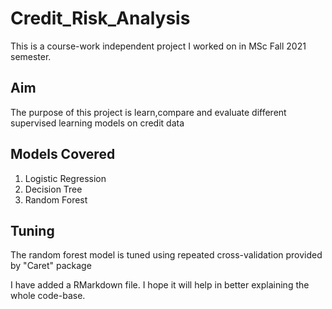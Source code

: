 # Credit_Risk_Analysis
This is a course-work independent project I worked on in MSc Fall 2021 semester.

## Aim 
The purpose of this project is learn,compare and evaluate different supervised learning models on credit data

## Models Covered
1. Logistic Regression
2. Decision Tree
3. Random Forest

## Tuning
The random forest model is tuned using repeated cross-validation provided by "Caret" package

I have added a RMarkdown file. I hope it will help in better explaining the whole code-base.
